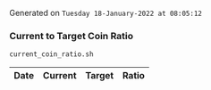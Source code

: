 Generated on `Tuesday 18-January-2022 at 08:05:12`

### Current to Target Coin Ratio
`current_coin_ratio.sh`

Date|Current|Target|Ratio
---|---|---|---
